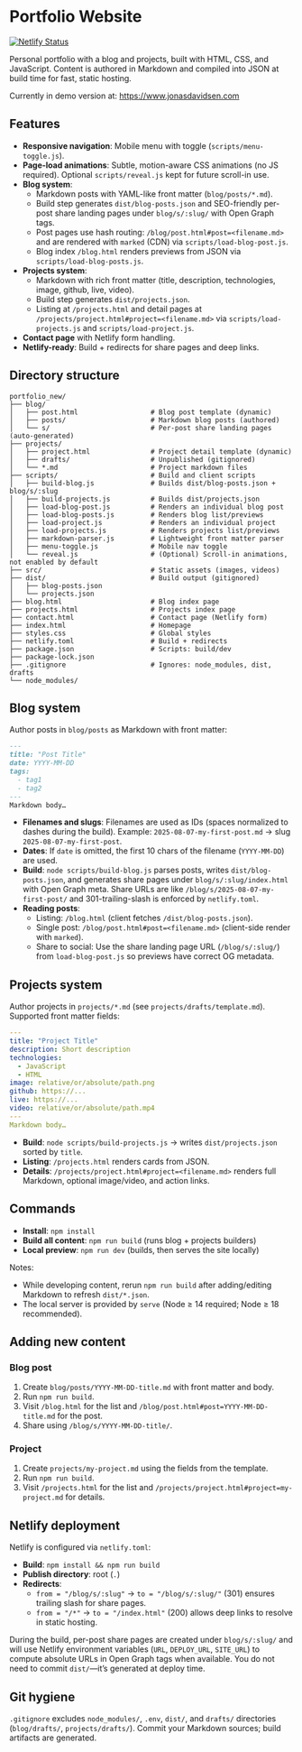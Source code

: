 # Portfolio Website

[![Netlify Status](https://api.netlify.com/api/v1/badges/be55e415-628a-4a2a-8028-707aca336a09/deploy-status)](https://app.netlify.com/projects/vocal-shortbread-6c510a/deploys)

Personal portfolio with a blog and projects, built with HTML, CSS, and JavaScript. Content is authored in Markdown and compiled into JSON at build time for fast, static hosting.

Currently in demo version at: https://www.jonasdavidsen.com

## Features

- **Responsive navigation**: Mobile menu with toggle (`scripts/menu-toggle.js`).
- **Page-load animations**: Subtle, motion-aware CSS animations (no JS required). Optional `scripts/reveal.js` kept for future scroll-in use.
- **Blog system**:
  - Markdown posts with YAML-like front matter (`blog/posts/*.md`).
  - Build step generates `dist/blog-posts.json` and SEO-friendly per-post share landing pages under `blog/s/:slug/` with Open Graph tags.
  - Post pages use hash routing: `/blog/post.html#post=<filename.md>` and are rendered with `marked` (CDN) via `scripts/load-blog-post.js`.
  - Blog index `/blog.html` renders previews from JSON via `scripts/load-blog-posts.js`.
- **Projects system**:
  - Markdown with rich front matter (title, description, technologies, image, github, live, video).
  - Build step generates `dist/projects.json`.
  - Listing at `/projects.html` and detail pages at `/projects/project.html#project=<filename.md>` via `scripts/load-projects.js` and `scripts/load-project.js`.
- **Contact page** with Netlify form handling.
- **Netlify-ready**: Build + redirects for share pages and deep links.

## Directory structure

```
portfolio_new/
├── blog/
│   ├── post.html                  # Blog post template (dynamic)
│   ├── posts/                     # Markdown blog posts (authored)
│   └── s/                         # Per-post share landing pages (auto-generated)
├── projects/
│   ├── project.html               # Project detail template (dynamic)
│   ├── drafts/                    # Unpublished (gitignored)
│   └── *.md                       # Project markdown files
├── scripts/                       # Build and client scripts
│   ├── build-blog.js              # Builds dist/blog-posts.json + blog/s/:slug
│   ├── build-projects.js          # Builds dist/projects.json
│   ├── load-blog-post.js          # Renders an individual blog post
│   ├── load-blog-posts.js         # Renders blog list/previews
│   ├── load-project.js            # Renders an individual project
│   ├── load-projects.js           # Renders projects list/previews
│   ├── markdown-parser.js         # Lightweight front matter parser
│   ├── menu-toggle.js             # Mobile nav toggle
│   └── reveal.js                  # (Optional) Scroll-in animations, not enabled by default
├── src/                           # Static assets (images, videos)
├── dist/                          # Build output (gitignored)
│   ├── blog-posts.json
│   └── projects.json
├── blog.html                      # Blog index page
├── projects.html                  # Projects index page
├── contact.html                   # Contact page (Netlify form)
├── index.html                     # Homepage
├── styles.css                     # Global styles
├── netlify.toml                   # Build + redirects
├── package.json                   # Scripts: build/dev
├── package-lock.json
├── .gitignore                     # Ignores: node_modules, dist, drafts
└── node_modules/
```

## Blog system

Author posts in `blog/posts` as Markdown with front matter:

```markdown
---
title: "Post Title"
date: YYYY-MM-DD
tags:
  - tag1
  - tag2
---
Markdown body…
```

- **Filenames and slugs**: Filenames are used as IDs (spaces normalized to dashes during the build). Example: `2025-08-07-my-first-post.md` → slug `2025-08-07-my-first-post`.
- **Dates**: If `date` is omitted, the first 10 chars of the filename (`YYYY-MM-DD`) are used.
- **Build**: `node scripts/build-blog.js` parses posts, writes `dist/blog-posts.json`, and generates share pages under `blog/s/:slug/index.html` with Open Graph meta. Share URLs are like `/blog/s/2025-08-07-my-first-post/` and 301-trailing-slash is enforced by `netlify.toml`.
- **Reading posts**:
  - Listing: `/blog.html` (client fetches `/dist/blog-posts.json`).
  - Single post: `/blog/post.html#post=<filename.md>` (client-side render with `marked`).
  - Share to social: Use the share landing page URL (`/blog/s/:slug/`) from `load-blog-post.js` so previews have correct OG metadata.

## Projects system

Author projects in `projects/*.md` (see `projects/drafts/template.md`). Supported front matter fields:

```yaml
---
title: "Project Title"
description: Short description
technologies:
  - JavaScript
  - HTML
image: relative/or/absolute/path.png
github: https://...
live: https://...
video: relative/or/absolute/path.mp4
---
Markdown body…
```

- **Build**: `node scripts/build-projects.js` → writes `dist/projects.json` sorted by `title`.
- **Listing**: `/projects.html` renders cards from JSON.
- **Details**: `/projects/project.html#project=<filename.md>` renders full Markdown, optional image/video, and action links.

## Commands

- **Install**: `npm install`
- **Build all content**: `npm run build` (runs blog + projects builders)
- **Local preview**: `npm run dev` (builds, then serves the site locally)

Notes:
- While developing content, rerun `npm run build` after adding/editing Markdown to refresh `dist/*.json`.
- The local server is provided by `serve` (Node ≥ 14 required; Node ≥ 18 recommended).

## Adding new content

### Blog post
1. Create `blog/posts/YYYY-MM-DD-title.md` with front matter and body.
2. Run `npm run build`.
3. Visit `/blog.html` for the list and `/blog/post.html#post=YYYY-MM-DD-title.md` for the post.
4. Share using `/blog/s/YYYY-MM-DD-title/`.

### Project
1. Create `projects/my-project.md` using the fields from the template.
2. Run `npm run build`.
3. Visit `/projects.html` for the list and `/projects/project.html#project=my-project.md` for details.


## Netlify deployment

Netlify is configured via `netlify.toml`:

- **Build**: `npm install && npm run build`
- **Publish directory**: root (`.`)
- **Redirects**:
  - `from = "/blog/s/:slug"` → `to = "/blog/s/:slug/"` (301) ensures trailing slash for share pages.
  - `from = "/*"` → `to = "/index.html"` (200) allows deep links to resolve in static hosting.

During the build, per-post share pages are created under `blog/s/:slug/` and will use Netlify environment variables (`URL`, `DEPLOY_URL`, `SITE_URL`) to compute absolute URLs in Open Graph tags when available. You do not need to commit `dist/`—it’s generated at deploy time.


## Git hygiene

`.gitignore` excludes `node_modules/`, `.env`, `dist/`, and `drafts/` directories (`blog/drafts/`, `projects/drafts/`). Commit your Markdown sources; build artifacts are generated.
